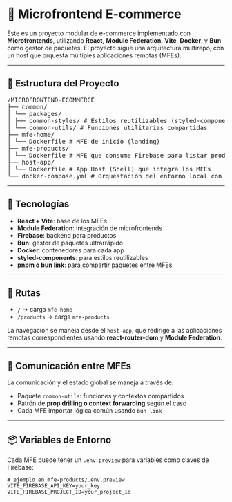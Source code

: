 # 🛒 Microfrontend E-commerce

Este es un proyecto modular de e-commerce implementado con **Microfrontends**, utilizando **React**, **Module Federation**, **Vite**, **Docker**, y **Bun** como gestor de paquetes. El proyecto sigue una arquitectura multirepo, con un host que orquesta múltiples aplicaciones remotas (MFEs).

---

## 📁 Estructura del Proyecto

<pre>
/MICROFRONTEND-ECOMMERCE
├── common/
│ └── packages/
│ ├── common-styles/ # Estilos reutilizables (styled-components)
│ └── common-utils/ # Funciones utilitarias compartidas
├── mfe-home/
│ └── Dockerfile # MFE de inicio (landing)
├── mfe-products/
│ └── Dockerfile # MFE que consume Firebase para listar productos
├── host-app/
│ └── Dockerfile # App Host (Shell) que integra los MFEs
└── docker-compose.yml # Orquestación del entorno local con Docker
</pre>

---

## 🚀 Tecnologías

- **React + Vite**: base de los MFEs
- **Module Federation**: integración de microfrontends
- **Firebase**: backend para productos
- **Bun**: gestor de paquetes ultrarrápido
- **Docker**: contenedores para cada app
- **styled-components**: para estilos reutilizables
- **pnpm o bun link**: para compartir paquetes entre MFEs

---

## 🧭 Rutas

- `/` → carga `mfe-home`
- `/products` → carga `mfe-products`

La navegación se maneja desde el `host-app`, que redirige a las aplicaciones remotas correspondientes usando **react-router-dom** y **Module Federation**.

---

## 🔄 Comunicación entre MFEs

La comunicación y el estado global se maneja a través de:

- Paquete `common-utils`: funciones y contextos compartidos
- Patrón de **prop drilling o context forwarding** según el caso
- Cada MFE importar lógica común usando `bun link`

---

## 📦 Variables de Entorno

Cada MFE puede tener un `.env.preview` para variables como claves de Firebase:

```env
# ejemplo en mfe-products/.env.preview
VITE_FIREBASE_API_KEY=your_key
VITE_FIREBASE_PROJECT_ID=your_project_id
```
